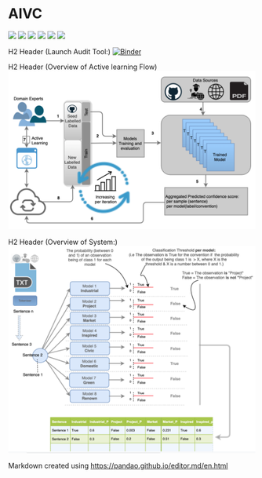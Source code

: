 # AIVC

![](https://img.shields.io/github/stars/aideenf/aivc.md.svg) ![](https://img.shields.io/github/forks/aideenf/aivc.md.svg) ![](https://img.shields.io/github/tag/aideenf/aivc.md.svg) ![](https://img.shields.io/github/release/aideenf/aivc.md.svg) ![](https://img.shields.io/github/issues/aideenf/aivc.md.svg) ![](https://img.shields.io/bower/v/editor.md.svg)

H2 Header (Launch Audit Tool:)
[![Binder](https://mybinder.org/badge_logo.svg)](https://mybinder.org/v2/gh/aideenf/AIVC/master?filepath=%2Fcp_wssc%2FRun_Audit_Tool.ipynb)

H2 Header (Overview of Active learning Flow)
![Image description](https://github.com/aideenf/AIVC/blob/master/cp_wssc/Drawings/Active_learning.png)


H2 Header (Overview of System:)
![Image description](https://github.com/aideenf/AIVC/blob/master/cp_wssc/Drawings/models.png)




Markdown created using https://pandao.github.io/editor.md/en.html
